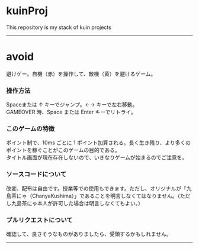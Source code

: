 # kuinProj
This repository is my stack of kuin projects

---
# avoid
避けゲー。自機（赤）を操作して、敵機（黄）を避けるゲーム。

### 操作方法
Spaceまたは ↑ キーでジャンプ。←→ キーで左右移動。  
GAMEOVER 時、Space または Enter キーでリトライ。
### このゲームの特徴
ポイント制で、10ms ごとに 1 ポイント加算される。長く生き残り、より多くのポイントを稼ぐことがこのゲームの目的である。  
タイトル画面が現在存在しないので、いきなりゲームが始まるのでご注意を。
### ソースコードについて
改変、配布は自由です。授業等での使用もできます。ただし、オリジナルが「九島茶にゃ（ChanyaKushima）」であることを明言しなくてはなりません。（ただし九島茶にゃ本人が許可した場合は明言しなくてもよい。）
### プルリクエストについて
確認して、良さそうなものがありましたら、受領するかもしれません。

---
